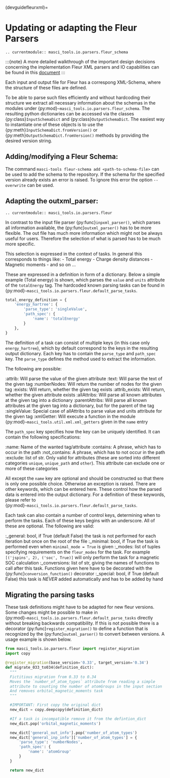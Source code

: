 (devguidefleurxml)=

# Updating or adapting the Fleur Parsers

```{eval-rst}
.. currentmodule:: masci_tools.io.parsers.fleur_schema
```

:::{note}
A more detailed walkthrough of the important design decisions concerning the implementation
Fleur XML parsers and IO capabilities can be found in this
[document](https://python-fleur-xml-design.readthedocs.io/en/latest/)
:::

Each input and output file for Fleur has a correspong XML-Schema, where the structure
of these files are defined.

To be able to parse such files efficiently and without hardcoding their structure
we extract all necessary information about the schemas in the modules under
{py:mod}`~masci_tools.io.parsers.fleur_schema`. The resulting python dictionaries
can be accessed via the classes {py:class}`InputSchemaDict` and {py:class}`OutputSchemaDict`.
The easiest way to instantiate one of these objects is to use the
{py:meth}`InputSchemaDict.fromVersion()` or {py:meth}`OutputSchemaDict.fromVersion()` methods
by providing the desired version string.

## Adding/modifying a Fleur Schema:

The command `masci-tools fleur-schema add <path-to-schema-file>` can be used to add
the schema to the repository. If the schema for the specified version already exists
an error is raised. To ignore this error the option `--overwrite` can be used.

## Adapting the outxml_parser:

```{eval-rst}
.. currentmodule:: masci_tools.io.parsers.fleur
```

In contrast to the input file parser {py:func}`inpxml_parser()`, which parses all information available,
the {py:func}`outxml_parser()` has to be more flexible. The out file has much more information which might
not be always useful for users. Therefore the selection of what is parsed has to be much more specific.

This selection is expressed in the context of tasks. In general this corresponds to things like:
\- Total energy
\- Charge density distances
\- Magnetic moments
\- and so on ...

These are expressed in a definition in form of a dictionary. Below a simple example
(Total energy) is shown, which parses the `value` and `units` attribute of the
`totalEnergy` tag. The hardcoded known parsing tasks can be found in
{py:mod}`~masci_tools.io.parsers.fleur.default_parse_tasks`.

```python
total_energy_definition = {
    'energy_hartree': {
        'parse_type': 'singleValue',
        'path_spec': {
            'name': 'totalEnergy'
        }
    },
}
```

The definition of a task can consist of multiple keys (in this case only `energy_hartree`),
which by default correspond to the keys in the resulting output dictionary. Each key has
to contain the `parse_type` and `path_spec` key. The `parse_type` defines the
method used to extract the information.

The following are possible:

:attrib: Will parse the value of the given attribute
:text: Will parse the text of the given tag
:numberNodes: Will return the number of nodes for the given tag
:exists: Will return, whether the given tag exists
:attrib_exists: Will return, whether the given attribute exists
:allAttribs: Will parse all known attributes at the given tag
              into a dictionary
:parentAttribs: Will parse all known attributes at the given tag
                into a dictionary, but for the parent of the tag
:singleValue: Special case of allAttribs to parse value and units
              attribute for the given tag
:xmlGetter: Will execute a function in the module {py:mod}`~masci_tools.util.xml.xml_getters` given in the `name` entry

The `path_spec` key specifies how the key can be uniquely identified.
It can contain the following specifications:

:name: Name of the wanted tag/attribute
:contains: A phrase, which has to occur in the path
:not_contains: A phrase, which has to not occur in the path
:exclude: list of str. Only valid for attributes (these are sorted into different
          categories `unique`, `unique_path` and `other`). This attribute can
          exclude one or more of these categories

All except the `name` key are optional and should be constructed so that there is only one
possible choice. Otherwise an exception is raised. There are other keywords, which can be entered
here. These control how the parsed data is entered into the output dictionary.
For a definition of these keywords, please refer to
{py:mod}`~masci_tools.io.parsers.fleur.default_parse_tasks`.

Each task can also contain a number of control keys, determining when to perform the tasks.
Each of these keys begins with an underscore. All of these are optional.
The following are valid:

:_general: bool, if True (default False) the task is not performed for
           each iteration but once on the root of the file
:_minimal: bool, if True the task is performed even when `minimal_mode = True`
           is given
:_modes: list of tuples specifying requirements on the `fleur_modes` for the task.
         For example `[('jspins', 2), ('soc', True)]` will only perform the task for a
         magnetic SOC calculation
:_conversions: list of str, giving the names of functions to call after this task.
               Functions given here have to be decorated with the 
               {py:func}`conversion_function()` decorator
:_special: bool, if True (default False) this task is *NEVER* added automatically
           and has to be added by hand

## Migrating the parsing tasks

These task definitions might have to be adapted for new fleur versions. Some changes
might be possible to make in {py:mod}`~masci_tools.io.parsers.fleur.default_parse_tasks`
directly without breaking backwards compatibility. If this is not possible there is
a decorator {py:func}`register_migration()` to define a function that is recognized
by the {py:func}`outxml_parser()` to convert between versions. A usage example is shown below.

```python
from masci_tools.io.parsers.fleur import register_migration
import copy

@register_migration(base_version='0.33', target_version='0.34')
def migrate_033_to034(definition_dict):
  """
  Fictitious migration from 0.33 to 0.34
  Moves the `number_of_atom_types` attribute from reading a simple
  attribute to counting the number of atomGroups in the input section
  And removes orbital_magnetic_moments task
  """

  #IMPORTANT: First copy the original dict
  new_dict = copy.deepcopy(definition_dict)

  #If a task is incompatible remove it from the defintion_dict
  new_dict.pop('orbital_magnetic_moments')

  new_dict['general_out_info'].pop('number_of_atom_types')
  new_dict['general_inp_info']['number_of_atom_types'] = {
      'parse_type': 'numberNodes',
      'path_spec': {
          'name': 'atomGroup'
      }
  }

  return new_dict
```
